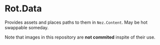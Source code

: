 # Rot.Data
Provides assets and places paths to them in `Nez.Content`. May be hot swappable someday.

Note that images in this repository are **not commited** inspite of their use.
